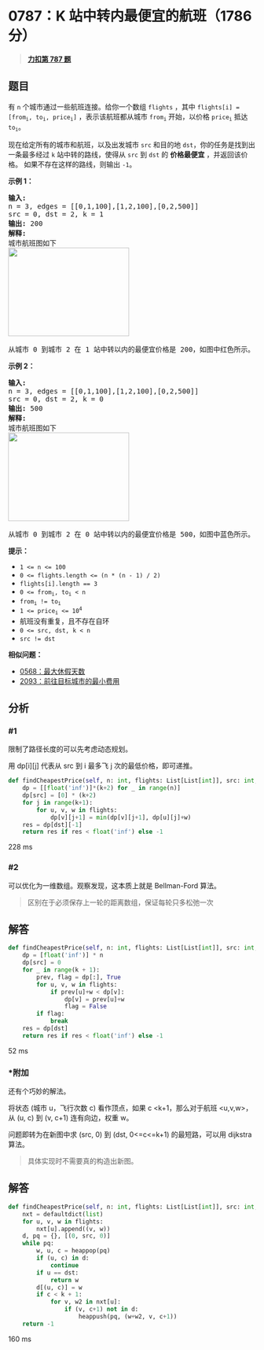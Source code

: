 # 0787：K 站中转内最便宜的航班（1786 分）


> <u>**[力扣第 787 题](https://leetcode.cn/problems/cheapest-flights-within-k-stops/)**</u>

## 题目

<p>有 <code>n</code> 个城市通过一些航班连接。给你一个数组 <code>flights</code> ，其中 <code>flights[i] = [from<sub>i</sub>, to<sub>i</sub>, price<sub>i</sub>]</code> ，表示该航班都从城市 <code>from<sub>i</sub></code> 开始，以价格 <code>price<sub>i</sub></code> 抵达 <code>to<sub>i</sub></code>。</p>

<p>现在给定所有的城市和航班，以及出发城市 <code>src</code> 和目的地 <code>dst</code>，你的任务是找到出一条最多经过 <code>k</code> 站中转的路线，使得从 <code>src</code> 到 <code>dst</code> 的 <strong>价格最便宜</strong> ，并返回该价格。 如果不存在这样的路线，则输出 <code>-1</code>。</p>



<p><strong>示例 1：</strong></p>

<pre>
<strong>输入:</strong>
n = 3, edges = [[0,1,100],[1,2,100],[0,2,500]]
src = 0, dst = 2, k = 1
<strong>输出:</strong> 200
<strong>解释:</strong>
城市航班图如下
<img alt="" src="https://s3-lc-upload.s3.amazonaws.com/uploads/2018/02/16/995.png" style="height: 180px; width: 246px;" />

从城市 0 到城市 2 在 1 站中转以内的最便宜价格是 200，如图中红色所示。</pre>

<p><strong>示例 2：</strong></p>

<pre>
<strong>输入:</strong>
n = 3, edges = [[0,1,100],[1,2,100],[0,2,500]]
src = 0, dst = 2, k = 0
<strong>输出:</strong> 500
<strong>解释:</strong>
城市航班图如下
<img alt="" src="https://s3-lc-upload.s3.amazonaws.com/uploads/2018/02/16/995.png" style="height: 180px; width: 246px;" />

从城市 0 到城市 2 在 0 站中转以内的最便宜价格是 500，如图中蓝色所示。</pre>



<p><strong>提示：</strong></p>

<ul>
<li><code>1 &lt;= n &lt;= 100</code></li>
<li><code>0 &lt;= flights.length &lt;= (n * (n - 1) / 2)</code></li>
<li><code>flights[i].length == 3</code></li>
<li><code>0 &lt;= from<sub>i</sub>, to<sub>i</sub> &lt; n</code></li>
<li><code>from<sub>i</sub> != to<sub>i</sub></code></li>
<li><code>1 &lt;= price<sub>i</sub> &lt;= 10<sup>4</sup></code></li>
<li>航班没有重复，且不存在自环</li>
<li><code>0 &lt;= src, dst, k &lt; n</code></li>
<li><code>src != dst</code></li>
</ul>


**相似问题：**
- [0568：最大休假天数](/leetcode/0568)
- [2093：前往目标城市的最小费用](/leetcode/2093)


## 分析

### #1

限制了路径长度的可以先考虑动态规划。

用 dp[i][j] 代表从 src 到 i 最多飞 j 次的最低价格，即可递推。
	

```python
def findCheapestPrice(self, n: int, flights: List[List[int]], src: int, dst: int, k: int) -> int:
    dp = [[float('inf')]*(k+2) for _ in range(n)]
    dp[src] = [0] * (k+2)
    for j in range(k+1):
        for u, v, w in flights:
            dp[v][j+1] = min(dp[v][j+1], dp[u][j]+w)
    res = dp[dst][-1]
    return res if res < float('inf') else -1
```
228 ms

### #2

可以优化为一维数组。观察发现，这本质上就是 Bellman-Ford 算法。

> 区别在于必须保存上一轮的距离数组，保证每轮只多松弛一次

## 解答

```python
def findCheapestPrice(self, n: int, flights: List[List[int]], src: int, dst: int, k: int) -> int:
    dp = [float('inf')] * n
    dp[src] = 0
    for _ in range(k + 1):
        prev, flag = dp[:], True
        for u, v, w in flights:
            if prev[u]+w < dp[v]:
                dp[v] = prev[u]+w
                flag = False
        if flag:
            break
    res = dp[dst]
    return res if res < float('inf') else -1
```
52 ms

### *附加

还有个巧妙的解法。

将状态 (城市 u，飞行次数 c) 看作顶点，如果 c <k+1，那么对于航班 <u,v,w>，从 (u, c) 到 (v, c+1) 连有向边，权重 w。

问题即转为在新图中求 (src, 0) 到 (dst, 0<=c<=k+1) 的最短路，可以用 dijkstra 算法。
   
> 具体实现时不需要真的构造出新图。

## 解答

```python
def findCheapestPrice(self, n: int, flights: List[List[int]], src: int, dst: int, k: int) -> int:
    nxt = defaultdict(list)
    for u, v, w in flights:
        nxt[u].append((v, w))
    d, pq = {}, [(0, src, 0)]
    while pq:
        w, u, c = heappop(pq)
        if (u, c) in d:
            continue
        if u == dst:
            return w
        d[(u, c)] = w
        if c < k + 1:
            for v, w2 in nxt[u]:
                if (v, c+1) not in d:
                    heappush(pq, (w+w2, v, c+1))
    return -1
```
160 ms


